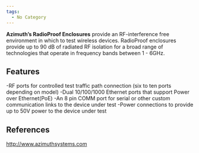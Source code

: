 ```yaml
---
tags:
  - No Category
---
```

**Azimuth’s RadioProof Enclosures** provide an RF-interference free
environment in which to test wireless devices. RadioProof enclosures
provide up to 90 dB of radiated RF isolation for a broad range of
technologies that operate in frequency bands between 1 - 6GHz.

## Features

-RF ports for controlled test traffic path connection (six to ten ports
depending on model) -Dual 10/100/1000 Ethernet ports that support Power
over Ethernet(PoE) -An 8 pin COMM port for serial or other custom
communication links to the device under test -Power connections to
provide up to 50V power to the device under test

## References

<http://www.azimuthsystems.com>